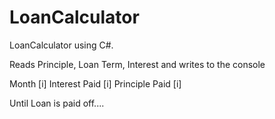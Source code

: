 # LoanCalculator
LoanCalculator using C#. 

Reads Principle, Loan Term, Interest and writes to the console

Month [i]
Interest Paid [i]
Principle Paid [i]

Until Loan is paid off....
